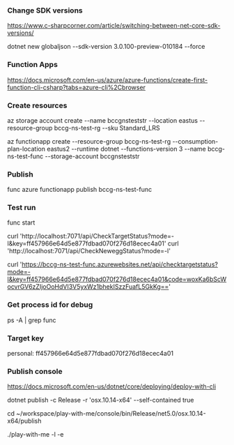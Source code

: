 ### Change SDK versions

https://www.c-sharpcorner.com/article/switching-between-net-core-sdk-versions/

dotnet new globaljson --sdk-version 3.0.100-preview-010184 --force


### Function Apps

https://docs.microsoft.com/en-us/azure/azure-functions/create-first-function-cli-csharp?tabs=azure-cli%2Cbrowser


### Create resources

az storage account create --name bccgnsteststr --location eastus --resource-group bccg-ns-test-rg --sku Standard_LRS

az functionapp create --resource-group bccg-ns-test-rg --consumption-plan-location eastus2 --runtime dotnet --functions-version 3 --name bccg-ns-test-func --storage-account bccgnsteststr


### Publish

func azure functionapp publish bccg-ns-test-func


### Test run

func start

curl 'http://localhost:7071/api/CheckTargetStatus?mode=-l&key=ff457966e64d5e877fdbad070f276d18ecec4a01'
curl 'http://localhost:7071/api/CheckNeweggStatus?mode=-l'

curl 'https://bccg-ns-test-func.azurewebsites.net/api/checktargetstatus?mode=-l&key=ff457966e64d5e877fdbad070f276d18ecec4a01&code=woxKa6bScWocvrGV6zZIjoOoHdVI3V5yxWz1bhekISzzFuafL5GkKg=='


### Get process id for debug

ps -A | grep func


### Target key

personal: ff457966e64d5e877fdbad070f276d18ecec4a01


### Publish console

https://docs.microsoft.com/en-us/dotnet/core/deploying/deploy-with-cli

dotnet publish -c Release -r 'osx.10.14-x64' --self-contained true

cd ~/workspace/play-with-me/console/bin/Release/net5.0/osx.10.14-x64/publish

./play-with-me -l -e

